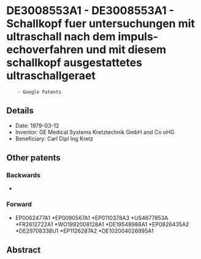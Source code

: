 # DE3008553A1 - DE3008553A1 - Schallkopf fuer untersuchungen mit ultraschall nach dem impuls-echoverfahren und mit diesem schallkopf ausgestattetes ultraschallgeraet 
        - Google Patents

## Details

* Date: 1979-03-12
* Inventor: GE Medical Systems Kretztechnik GmbH and Co oHG
* Beneficiary: Carl Dipl Ing Kretz
## Other patents

### Backwards
 * 
### Forward
 * EP0062477A1
 *EP0090567A1
 *EP0110378A3
 *US4677853A
 *FR2612722A1
 *WO1992008128A1
 *DE19548988A1
 *EP0826435A2
 *DE29708338U1
 *EP1126287A2
 *DE102004026995A1
## Abstract

